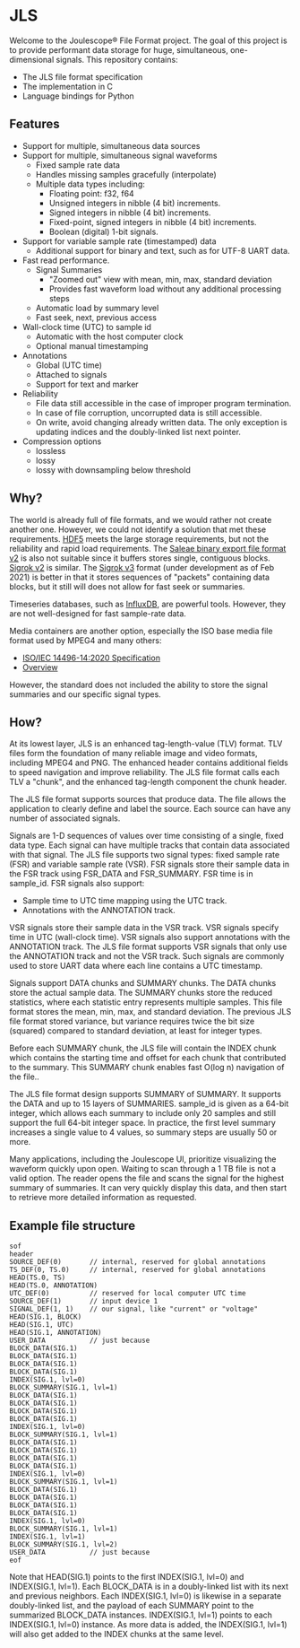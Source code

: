 <!--
# Copyright 2014-2021 Jetperch LLC
#
# Licensed under the Apache License, Version 2.0 (the "License");
# you may not use this file except in compliance with the License.
# You may obtain a copy of the License at
#
#     http://www.apache.org/licenses/LICENSE-2.0
#
# Unless required by applicable law or agreed to in writing, software
# distributed under the License is distributed on an "AS IS" BASIS,
# WITHOUT WARRANTIES OR CONDITIONS OF ANY KIND, either express or implied.
# See the License for the specific language governing permissions and
# limitations under the License.
-->

# JLS

Welcome to the Joulescope® File Format project.  The goal of this project is to
provide performant data storage for huge, simultaneous, one-dimensional 
signals. This repository contains:

* The JLS file format specification
* The implementation in C
* Language bindings for Python


## Features

* Support for multiple, simultaneous data sources
* Support for multiple, simultaneous signal waveforms
  * Fixed sample rate data
  * Handles missing samples gracefully (interpolate)
  * Multiple data types including:
    - Floating point: f32, f64
    - Unsigned integers in nibble (4 bit) increments. 
    - Signed integers in nibble (4 bit) increments.
    - Fixed-point, signed integers in nibble (4 bit) increments.
    - Boolean (digital) 1-bit signals.
* Support for variable sample rate (timestamped) data
  * Additional support for binary and text, such as for UTF-8 UART data.
* Fast read performance.
  * Signal Summaries
    * "Zoomed out" view with mean, min, max, standard deviation
    * Provides fast waveform load without any additional processing steps
  * Automatic load by summary level
  * Fast seek, next, previous access
* Wall-clock time (UTC) to sample id
  * Automatic with the host computer clock
  * Optional manual timestamping
* Annotations
  * Global (UTC time)
  * Attached to signals
  * Support for text and marker
* Reliability
  * File data still accessible in the case of improper program termination.
  * In case of file corruption, uncorrupted data is still accessible.
  * On write, avoid changing already written data.  The only exception is
    updating indices and the doubly-linked list next pointer.
* Compression options
  * lossless
  * lossy
  * lossy with downsampling below threshold

## Why?

The world is already full of file formats, and we would rather not create 
another one.  However, we could not identify a solution that met these
requirements.  [HDF5](https://www.hdfgroup.org/solutions/hdf5/) meets the
large storage requirements, but not the reliability and rapid load requirements.
The [Saleae binary export file format v2](https://support.saleae.com/faq/technical-faq/binary-export-format-logic-2)
is also not suitable since it buffers stores single, contiguous blocks.
[Sigrok v2](https://sigrok.org/wiki/File_format:Sigrok/v2) is similar.
The [Sigrok v3](https://sigrok.org/wiki/File_format:Sigrok/v3) format
(under development as of Feb 2021) is better in that it stores sequences of
"packets" containing data blocks, but it still will does not allow for
fast seek or summaries.

Timeseries databases, such as [InfluxDB](https://www.influxdata.com/), are 
powerful tools.  However, they are not well-designed for fast sample-rate
data.

Media containers are another option, especially the ISO base media file format
used by MPEG4 and many others:
  * [ISO/IEC 14496-14:2020 Specification](https://www.iso.org/standard/79110.html)
  * [Overview](https://mpeg.chiariglione.org/standards/mpeg-4/iso-base-media-file-format)

However, the standard does not included the ability to store the signal summaries
and our specific signal types.


## How?

At its lowest layer, JLS is an enhanced tag-length-value (TLV) format.
TLV files form the foundation of many reliable image and video formats, 
including MPEG4 and PNG.  The enhanced header contains additional fields
to speed navigation and improve reliability.  The JLS file format calls 
each TLV a "chunk", and the enhanced tag-length component the chunk header.

The JLS file format supports sources that produce data.  The file allows
the application to clearly define and label the source.  Each source
can have any number of associated signals.

Signals are 1-D sequences of values over time consisting of a single,
fixed data type.  Each signal can have multiple tracks that contain
data associated with that signal. The JLS file supports two signal types: 
fixed sample rate (FSR) and variable sample rate (VSR).  FSR signals
store their sample data in the FSR track using FSR_DATA and FSR_SUMMARY.
FSR time is in sample_id.  FSR signals also support:

* Sample time to UTC time mapping using the UTC track.
* Annotations with the ANNOTATION track. 

VSR signals store their sample data in the VSR track.  VSR signals
specify time in UTC (wall-clock time).  VSR signals also
support annotations with the ANNOTATION track.
The JLS file format supports VSR signals that only use the 
ANNOTATION track and not the VSR track.  Such signals are commonly 
used to store UART data where each line contains a UTC timestamp. 

Signals support DATA chunks and SUMMARY chunks.
The DATA chunks store the actual sample data.  The SUMMARY chunks
store the reduced statistics, where each statistic entry represents
multiple samples.  This file format stores the mean, min, max, 
and standard deviation.  The previous JLS file format stored variance,
but variance requires twice the bit size (squared) compared to 
standard deviation, at least for integer types.

Before each SUMMARY chunk, the JLS file will contain the INDEX chunk
which contains the starting time and offset for each chunk that 
contributed to the summary.  This SUMMARY chunk enables fast O(log n)
navigation of the file.. 

The JLS file format design supports SUMMARY of SUMMARY.  It supports
the DATA and up to 15 layers of SUMMARIES.  sample_id is given as a
64-bit integer, which allows each summary to include only 20 samples
and still support the full 64-bit integer space.  In practice, the
first level summary increases a single value to 4 values, so summary
steps are usually 50 or more.

Many applications, including the Joulescope UI, prioritize visualizing the 
waveform quickly upon open.  Waiting to scan through a 1 TB file is not a 
valid option.  The reader opens the file and scans the signal for the highest 
summary of summaries.  It can very quickly display this data, and then
start to retrieve more detailed information as requested.


## Example file structure

```
sof
header
SOURCE_DEF(0)       // internal, reserved for global annotations
TS_DEF(0, TS.0)     // internal, reserved for global annotations
HEAD(TS.0, TS)
HEAD(TS.0, ANNOTATION)
UTC_DEF(0)          // reserved for local computer UTC time
SOURCE_DEF(1)       // input device 1
SIGNAL_DEF(1, 1)    // our signal, like "current" or "voltage"
HEAD(SIG.1, BLOCK)
HEAD(SIG.1, UTC)
HEAD(SIG.1, ANNOTATION)
USER_DATA           // just because
BLOCK_DATA(SIG.1)
BLOCK_DATA(SIG.1)
BLOCK_DATA(SIG.1)
BLOCK_DATA(SIG.1)
INDEX(SIG.1, lvl=0)
BLOCK_SUMMARY(SIG.1, lvl=1)
BLOCK_DATA(SIG.1)
BLOCK_DATA(SIG.1)
BLOCK_DATA(SIG.1)
BLOCK_DATA(SIG.1)
INDEX(SIG.1, lvl=0)
BLOCK_SUMMARY(SIG.1, lvl=1)
BLOCK_DATA(SIG.1)
BLOCK_DATA(SIG.1)
BLOCK_DATA(SIG.1)
BLOCK_DATA(SIG.1)
INDEX(SIG.1, lvl=0)
BLOCK_SUMMARY(SIG.1, lvl=1)
BLOCK_DATA(SIG.1)
BLOCK_DATA(SIG.1)
BLOCK_DATA(SIG.1)
BLOCK_DATA(SIG.1)
INDEX(SIG.1, lvl=0)
BLOCK_SUMMARY(SIG.1, lvl=1)
INDEX(SIG.1, lvl=1)
BLOCK_SUMMARY(SIG.1, lvl=2)
USER_DATA           // just because
eof
```

Note that HEAD(SIG.1) points to the first INDEX(SIG.1, lvl=0) and
INDEX(SIG.1, lvl=1). 
Each BLOCK_DATA is in a doubly-linked list with its next and previous
neighbors.  Each INDEX(SIG.1, lvl=0) is likewise in a separate doubly-linked
list, and the payload of each SUMMARY point to the summarized BLOCK_DATA
instances.  INDEX(SIG.1, lvl=1) points to each INDEX(SIG.1, lvl=0) instance.
As more data is added, the INDEX(SIG.1, lvl=1) will also get added to
the INDEX chunks at the same level.
